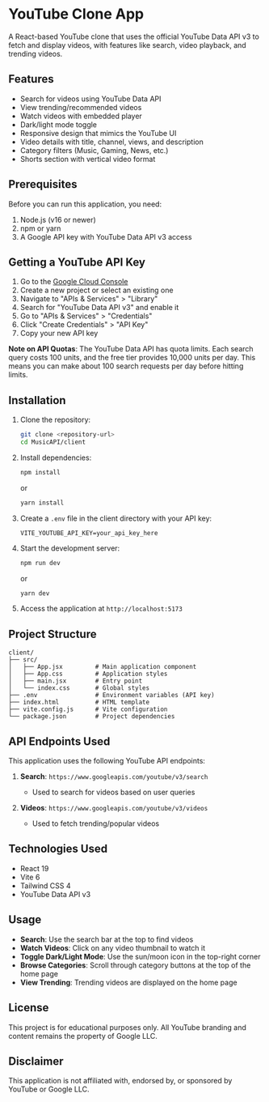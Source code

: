 # YouTube Clone App

A React-based YouTube clone that uses the official YouTube Data API v3 to fetch and display videos, with features like search, video playback, and trending videos.

## Features

- Search for videos using YouTube Data API
- View trending/recommended videos
- Watch videos with embedded player
- Dark/light mode toggle
- Responsive design that mimics the YouTube UI
- Video details with title, channel, views, and description
- Category filters (Music, Gaming, News, etc.)
- Shorts section with vertical video format

## Prerequisites

Before you can run this application, you need:

1. Node.js (v16 or newer)
2. npm or yarn
3. A Google API key with YouTube Data API v3 access

## Getting a YouTube API Key

1. Go to the [Google Cloud Console](https://console.cloud.google.com/)
2. Create a new project or select an existing one
3. Navigate to "APIs & Services" > "Library"
4. Search for "YouTube Data API v3" and enable it
5. Go to "APIs & Services" > "Credentials"
6. Click "Create Credentials" > "API Key"
7. Copy your new API key

**Note on API Quotas**: The YouTube Data API has quota limits. Each search query costs 100 units, and the free tier provides 10,000 units per day. This means you can make about 100 search requests per day before hitting limits.

## Installation

1. Clone the repository:
   ```bash
   git clone <repository-url>
   cd MusicAPI/client
   ```

2. Install dependencies:
   ```bash
   npm install
   ```
   or
   ```bash
   yarn install
   ```

3. Create a `.env` file in the client directory with your API key:
   ```
   VITE_YOUTUBE_API_KEY=your_api_key_here
   ```

4. Start the development server:
   ```bash
   npm run dev
   ```
   or
   ```bash
   yarn dev
   ```

5. Access the application at `http://localhost:5173`

## Project Structure

```
client/
├── src/
│   ├── App.jsx         # Main application component
│   ├── App.css         # Application styles
│   ├── main.jsx        # Entry point
│   └── index.css       # Global styles
├── .env                # Environment variables (API key)
├── index.html          # HTML template
├── vite.config.js      # Vite configuration
└── package.json        # Project dependencies
```

## API Endpoints Used

This application uses the following YouTube API endpoints:

1. **Search**: `https://www.googleapis.com/youtube/v3/search`
   - Used to search for videos based on user queries

2. **Videos**: `https://www.googleapis.com/youtube/v3/videos`
   - Used to fetch trending/popular videos

## Technologies Used

- React 19
- Vite 6
- Tailwind CSS 4
- YouTube Data API v3

## Usage

- **Search**: Use the search bar at the top to find videos
- **Watch Videos**: Click on any video thumbnail to watch it
- **Toggle Dark/Light Mode**: Use the sun/moon icon in the top-right corner
- **Browse Categories**: Scroll through category buttons at the top of the home page
- **View Trending**: Trending videos are displayed on the home page

## License

This project is for educational purposes only. All YouTube branding and content remains the property of Google LLC.

## Disclaimer

This application is not affiliated with, endorsed by, or sponsored by YouTube or Google LLC.